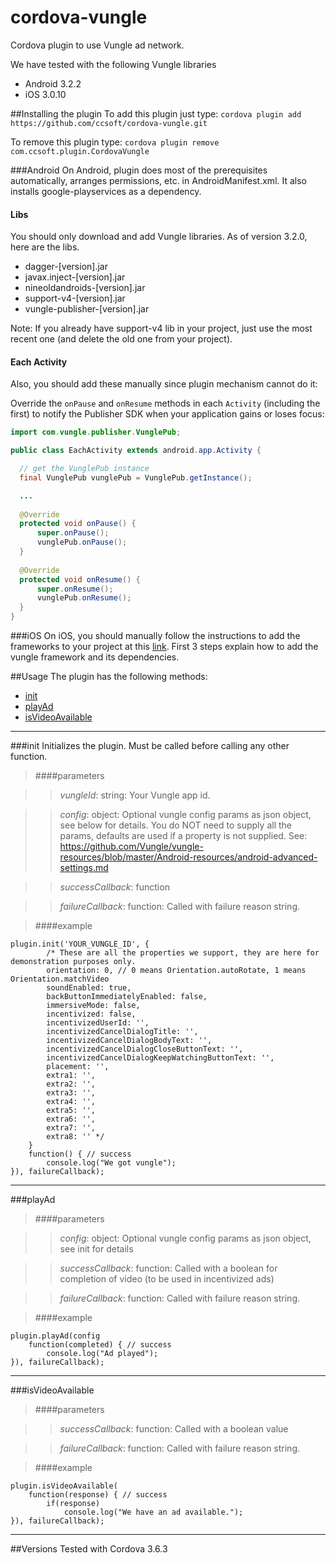 cordova-vungle
=====================

Cordova plugin to use Vungle ad network.

We have tested with the following Vungle libraries

* Android 3.2.2
* iOS 3.0.10

##Installing the plugin
To add this plugin just type:
```cordova plugin add https://github.com/ccsoft/cordova-vungle.git```

To remove this plugin type:
```cordova plugin remove com.ccsoft.plugin.CordovaVungle```

###Android
On Android, plugin does most of the prerequisites automatically, arranges permissions, etc. in AndroidManifest.xml. It also installs google-playservices as a dependency.

#### Libs
You should only download and add Vungle libraries.
As of version 3.2.0, here are the libs.

* dagger-[version].jar
* javax.inject-[version].jar
* nineoldandroids-[version].jar
* support-v4-[version].jar 
* vungle-publisher-[version].jar

Note: If you already have support-v4 lib in your project, just use the most recent one (and delete the old one from your project).

#### Each Activity
Also, you should add these manually since plugin mechanism cannot do it:

Override the `onPause` and `onResume` methods in each `Activity` (including the first) to notify the Publisher SDK when your application gains or loses focus:

```java
import com.vungle.publisher.VunglePub;

public class EachActivity extends android.app.Activity {

  // get the VunglePub instance
  final VunglePub vunglePub = VunglePub.getInstance();

  ...
  
  @Override
  protected void onPause() {
      super.onPause();
      vunglePub.onPause();
  }
  
  @Override
  protected void onResume() {
      super.onResume();
      vunglePub.onResume();
  }
}
```

###iOS
On iOS, you should manually follow the instructions to add the frameworks to your project at this [link](https://github.com/Vungle/vungle-resources/blob/master/English/iOS/iOS-dev-guide.md). First 3 steps explain how to add the vungle framework and its dependencies.


##Usage
The plugin has the following methods:
* [init](#init)
* [playAd](#playAd)
* [isVideoAvailable](#isVideoAvailable)

*** 

###init
Initializes the plugin. Must be called before calling any other function.

>####parameters

>> *vungleId*: string: Your Vungle app id.

>> *config*: object: Optional vungle config params as json object, see below for details. You do NOT need to supply all the params, defaults are used if a property is not supplied.
See: https://github.com/Vungle/vungle-resources/blob/master/Android-resources/android-advanced-settings.md

>> *successCallback*: function

>> *failureCallback*: function: Called with failure reason string.
         
>####example

	plugin.init('YOUR_VUNGLE_ID', {
            /* These are all the properties we support, they are here for demonstration purposes only.
            orientation: 0, // 0 means Orientation.autoRotate, 1 means Orientation.matchVideo
            soundEnabled: true,
            backButtonImmediatelyEnabled: false,
            immersiveMode: false,
            incentivized: false, 
            incentivizedUserId: '',
            incentivizedCancelDialogTitle: '',
            incentivizedCancelDialogBodyText: '',
            incentivizedCancelDialogCloseButtonText: '',
            incentivizedCancelDialogKeepWatchingButtonText: '',
            placement: '',
            extra1: '',
            extra2: '',
            extra3: '',
            extra4: '',
            extra5: '',
            extra6: '',
            extra7: '',
            extra8: '' */
        }
		function() { // success
			console.log("We got vungle");			
	}), failureCallback);

***

###playAd

>####parameters

>> *config*: object: Optional vungle config params as json object, see init for details

>> *successCallback*: function: Called with a boolean for completion of video (to be used in incentivized ads)

>> *failureCallback*: function: Called with failure reason string.
         
>####example

	plugin.playAd(config
		function(completed) { // success
			console.log("Ad played");		
	}), failureCallback);

***

###isVideoAvailable

>####parameters

>> *successCallback*: function: Called with a boolean value 

>> *failureCallback*: function: Called with failure reason string.
         
>####example

	plugin.isVideoAvailable(
		function(response) { // success
            if(response)
			    console.log("We have an ad available.");		
	}), failureCallback);

***
##Versions
Tested with Cordova 3.6.3
